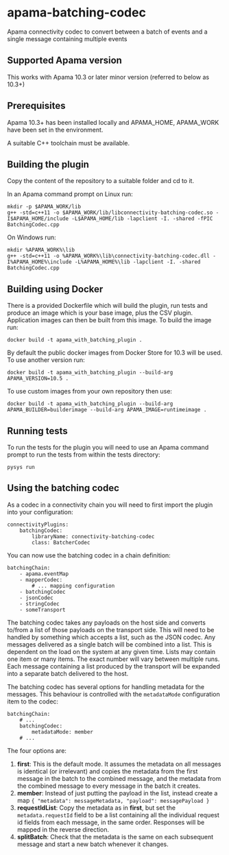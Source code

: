# apama-batching-codec

Apama connectivity codec to convert between a batch of events and a single message containing multiple events

## Supported Apama version

This works with Apama 10.3 or later minor version (referred to below as 10.3+)

## Prerequisites

Apama 10.3+ has been installed locally and APAMA_HOME, APAMA_WORK have been set in the environment.

A suitable C++ toolchain must be available.

## Building the plugin

Copy the content of the repository to a suitable folder and cd to it.

In an Apama command prompt on Linux run:

    mkdir -p $APAMA_WORK/lib
    g++ -std=c++11 -o $APAMA_WORK/lib/libconnectivity-batching-codec.so -I$APAMA_HOME/include -L$APAMA_HOME/lib -lapclient -I. -shared -fPIC BatchingCodec.cpp

On Windows run:

    mkdir %APAMA_WORK%\lib
    g++ -std=c++11 -o %APAMA_WORK%\lib\connectivity-batching-codec.dll -I%APAMA_HOME%\include -L%APAMA_HOME%\lib -lapclient -I. -shared BatchingCodec.cpp

## Building using Docker

There is a provided Dockerfile which will build the plugin, run tests and produce an image which is your base image, plus the CSV plugin. Application images can then be built from this image. To build the image run:

    docker build -t apama_with_batching_plugin .

By default the public docker images from Docker Store for 10.3 will be used. To use another version run:

    docker build -t apama_with_batching_plugin --build-arg APAMA_VERSION=10.5 .

To use custom images from your own repository then use:

    docker build -t apama_with_batching_plugin --build-arg APAMA_BUILDER=builderimage --build-arg APAMA_IMAGE=runtimeimage .

## Running tests

To run the tests for the plugin you will need to use an Apama command prompt to run the tests from within the tests directory:

    pysys run

## Using the batching codec

As a codec in a connectivity chain you will need to first import the plugin into your configuration:

    connectivityPlugins:
        batchingCodec:
            libraryName: connectivity-batching-codec
            class: BatcherCodec

You can now use the batching codec in a chain definition:

    batchingChain:
        - apama.eventMap
        - mapperCodec:
            # ... mapping configuration
        - batchingCodec
        - jsonCodec
        - stringCodec
        - someTransport

The batching codec takes any payloads on the host side and converts to/from a list of those payloads on the transport side. This will need to be handled by something which accepts a list, such as the JSON codec. Any messages delivered as a single batch will be combined into a list. This is dependent on the load on the system at any given time. Lists may contain one item or many items. The exact number will vary between multiple runs. Each message containing a list produced by the transport will be expanded into a separate batch delivered to the host.

The batching codec has several options for handling metadata for the messages. This behaviour is controlled with the `metadataMode` configuration item to the codec:

    batchingChain:
        # ...
        batchingCodec:
            metadataMode: member
        # ...

The four options are:

1. **first**: This is the default mode. It assumes the metadata on all messages is identical (or irrelevant) and copies the metadata from the first message in the batch to the combined message, and the metadata from the combined message to every message in the batch it creates.
2. **member**: Instead of just putting the payload in the list, instead create a map `{ "metadata": messageMetadata, "payload": messagePayload }`
3. **requestIdList**: Copy the metadata as in **first**, but set the `metadata.requestId` field to be a list containing all the individual request id fields from each message, in the same order. Responses will be mapped in the reverse direction.
4. **splitBatch**: Check that the metadata is the same on each subsequent message and start a new batch whenever it changes.
